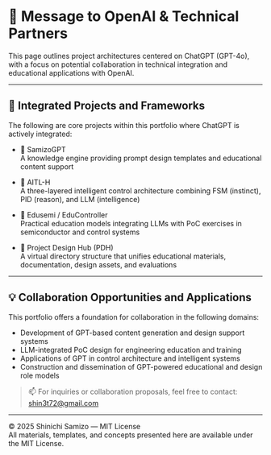 # 🤝 Message to OpenAI & Technical Partners

This page outlines project architectures centered on ChatGPT (GPT-4o),  
with a focus on potential collaboration in technical integration and educational applications with OpenAI.

---

## 🔧 Integrated Projects and Frameworks

The following are core projects within this portfolio where ChatGPT is actively integrated:

- 🧠 SamizoGPT  
  A knowledge engine providing prompt design templates and educational content support

- 🤖 AITL-H  
  A three-layered intelligent control architecture combining FSM (instinct), PID (reason), and LLM (intelligence)

- 📘 Edusemi / EduController  
  Practical education models integrating LLMs with PoC exercises in semiconductor and control systems

- 🧩 Project Design Hub (PDH)  
  A virtual directory structure that unifies educational materials, documentation, design assets, and evaluations

---

## 💡 Collaboration Opportunities and Applications

This portfolio offers a foundation for collaboration in the following domains:

- Development of GPT-based content generation and design support systems
- LLM-integrated PoC design for engineering education and training
- Applications of GPT in control architecture and intelligent systems
- Construction and dissemination of GPT-powered educational and design role models

> 📫 For inquiries or collaboration proposals, feel free to contact: [shin3t72@gmail.com](mailto:shin3t72@gmail.com)

---

© 2025 Shinichi Samizo — MIT License  
All materials, templates, and concepts presented here are available under the MIT License.
